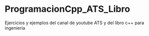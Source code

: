 # ProgramacionCpp_ATS_Libro
Ejercicios y ejemplos del canal de youtube ATS y del libro c++ para ingeniería
